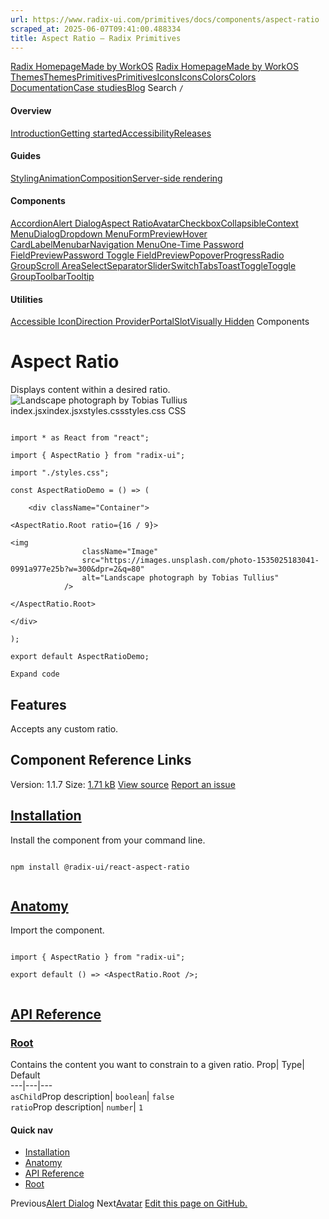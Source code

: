 ```yaml
---
url: https://www.radix-ui.com/primitives/docs/components/aspect-ratio
scraped_at: 2025-06-07T09:41:00.488334
title: Aspect Ratio – Radix Primitives
---
```


[Radix Homepage](https://www.radix-ui.com/)[Made by WorkOS](https://workos.com)
[Radix Homepage](https://www.radix-ui.com/)[Made by WorkOS](https://workos.com)
[ThemesThemes](https://www.radix-ui.com/)[PrimitivesPrimitives](https://www.radix-ui.com/primitives)[IconsIcons](https://www.radix-ui.com/icons)[ColorsColors](https://www.radix-ui.com/colors)
[Documentation](https://www.radix-ui.com/primitives/docs)[Case studies](https://www.radix-ui.com/primitives/case-studies)[Blog](https://www.radix-ui.com/blog)[](https://github.com/radix-ui/primitives)
Search
`/`
#### Overview
[Introduction](https://www.radix-ui.com/primitives/docs/overview/introduction)[Getting started](https://www.radix-ui.com/primitives/docs/overview/getting-started)[Accessibility](https://www.radix-ui.com/primitives/docs/overview/accessibility)[Releases](https://www.radix-ui.com/primitives/docs/overview/releases)
#### Guides
[Styling](https://www.radix-ui.com/primitives/docs/guides/styling)[Animation](https://www.radix-ui.com/primitives/docs/guides/animation)[Composition](https://www.radix-ui.com/primitives/docs/guides/composition)[Server-side rendering](https://www.radix-ui.com/primitives/docs/guides/server-side-rendering)
#### Components
[Accordion](https://www.radix-ui.com/primitives/docs/components/accordion)[Alert Dialog](https://www.radix-ui.com/primitives/docs/components/alert-dialog)[Aspect Ratio](https://www.radix-ui.com/primitives/docs/components/aspect-ratio)[Avatar](https://www.radix-ui.com/primitives/docs/components/avatar)[Checkbox](https://www.radix-ui.com/primitives/docs/components/checkbox)[Collapsible](https://www.radix-ui.com/primitives/docs/components/collapsible)[Context Menu](https://www.radix-ui.com/primitives/docs/components/context-menu)[Dialog](https://www.radix-ui.com/primitives/docs/components/dialog)[Dropdown Menu](https://www.radix-ui.com/primitives/docs/components/dropdown-menu)[FormPreview](https://www.radix-ui.com/primitives/docs/components/form)[Hover Card](https://www.radix-ui.com/primitives/docs/components/hover-card)[Label](https://www.radix-ui.com/primitives/docs/components/label)[Menubar](https://www.radix-ui.com/primitives/docs/components/menubar)[Navigation Menu](https://www.radix-ui.com/primitives/docs/components/navigation-menu)[One-Time Password FieldPreview](https://www.radix-ui.com/primitives/docs/components/one-time-password-field)[Password Toggle FieldPreview](https://www.radix-ui.com/primitives/docs/components/password-toggle-field)[Popover](https://www.radix-ui.com/primitives/docs/components/popover)[Progress](https://www.radix-ui.com/primitives/docs/components/progress)[Radio Group](https://www.radix-ui.com/primitives/docs/components/radio-group)[Scroll Area](https://www.radix-ui.com/primitives/docs/components/scroll-area)[Select](https://www.radix-ui.com/primitives/docs/components/select)[Separator](https://www.radix-ui.com/primitives/docs/components/separator)[Slider](https://www.radix-ui.com/primitives/docs/components/slider)[Switch](https://www.radix-ui.com/primitives/docs/components/switch)[Tabs](https://www.radix-ui.com/primitives/docs/components/tabs)[Toast](https://www.radix-ui.com/primitives/docs/components/toast)[Toggle](https://www.radix-ui.com/primitives/docs/components/toggle)[Toggle Group](https://www.radix-ui.com/primitives/docs/components/toggle-group)[Toolbar](https://www.radix-ui.com/primitives/docs/components/toolbar)[Tooltip](https://www.radix-ui.com/primitives/docs/components/tooltip)
#### Utilities
[Accessible Icon](https://www.radix-ui.com/primitives/docs/utilities/accessible-icon)[Direction Provider](https://www.radix-ui.com/primitives/docs/utilities/direction-provider)[Portal](https://www.radix-ui.com/primitives/docs/utilities/portal)[Slot](https://www.radix-ui.com/primitives/docs/utilities/slot)[Visually Hidden](https://www.radix-ui.com/primitives/docs/utilities/visually-hidden)
Components
# Aspect Ratio
Displays content within a desired ratio.
![Landscape photograph by Tobias Tullius](https://images.unsplash.com/photo-1535025183041-0991a977e25b?w=300&dpr=2&q=80)
index.jsxindex.jsxstyles.cssstyles.css
CSS
```

import * as React from "react";

import { AspectRatio } from "radix-ui";

import "./styles.css";

const AspectRatioDemo = () => (

	<div className="Container">

<AspectRatio.Root ratio={16 / 9}>

<img
				className="Image"
				src="https://images.unsplash.com/photo-1535025183041-0991a977e25b?w=300&dpr=2&q=80"
				alt="Landscape photograph by Tobias Tullius"
			/>

</AspectRatio.Root>

</div>

);

export default AspectRatioDemo;

Expand code

```

## Features
Accepts any custom ratio.


## Component Reference Links
Version: 1.1.7
Size: [1.71 kB](https://bundlephobia.com/package/@radix-ui/react-aspect-ratio@1.1.7)
[View source](https://github.com/radix-ui/primitives/tree/main/packages/react/aspect-ratio/src)
[Report an issue](https://github.com/radix-ui/primitives/issues/new/choose)
## [Installation](https://www.radix-ui.com/primitives/docs/components/aspect-ratio#installation)
Install the component from your command line.
```

npm install @radix-ui/react-aspect-ratio


```

## [Anatomy](https://www.radix-ui.com/primitives/docs/components/aspect-ratio#anatomy)
Import the component.
```

import { AspectRatio } from "radix-ui";

export default () => <AspectRatio.Root />;


```

## [API Reference](https://www.radix-ui.com/primitives/docs/components/aspect-ratio#api-reference)
### [Root](https://www.radix-ui.com/primitives/docs/components/aspect-ratio#root)
Contains the content you want to constrain to a given ratio.
Prop| Type| Default  
---|---|---  
`asChild`Prop description| `boolean`| `false`  
`ratio`Prop description| `number`| `1`  
#### Quick nav
  * [Installation](https://www.radix-ui.com/primitives/docs/components/aspect-ratio#installation)
  * [Anatomy](https://www.radix-ui.com/primitives/docs/components/aspect-ratio#anatomy)
  * [API Reference](https://www.radix-ui.com/primitives/docs/components/aspect-ratio#api-reference)
  * [Root](https://www.radix-ui.com/primitives/docs/components/aspect-ratio#root)


Previous[Alert Dialog](https://www.radix-ui.com/primitives/docs/components/alert-dialog)
Next[Avatar](https://www.radix-ui.com/primitives/docs/components/avatar)
[Edit this page on GitHub.](https://github.com/radix-ui/website/edit/main/data/primitives/docs/components/aspect-ratio.mdx "Edit this page on GitHub.")

